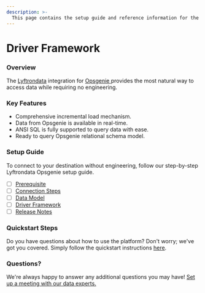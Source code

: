 ```yaml
---
description: >-
  This page contains the setup guide and reference information for the Opsgenie source connector.
---
```


# Driver Framework

### Overview

The [Lyftrondata](https://www.lyftrondata.com/) integration for [Opsgenie](https://www.lyftrondata.com/integration/opsgenie/)[ ](https://www.lyftrondata.com/integration/opsgenie/)provides the most natural way to access data while requiring no engineering.

### Key Features

* Comprehensive incremental load mechanism.
* Data from Opsgenie is available in real-time.&#x20;
* ANSI SQL is fully supported to query data with ease.
* Ready to query Opsgenie relational schema model.

### Setup Guide

To connect to your destination without engineering, follow our step-by-step Lyftrondata Opsgenie setup guide.

* [ ] [Prerequisite](../../sales-analytics/opsgenie/prerequisite.md)
* [ ] [Connection Steps](../../sales-analytics/opsgenie/connection-steps.md)
* [ ] [Data Model](../../sales-analytics/opsgenie/data-model/)
* [ ] [Driver Framework](../../sales-analytics/opsgenie/driver-framework/)
* [ ] [Release Notes](../../sales-analytics/opsgenie/release-notes.md)

### Quickstart Steps

Do you have questions about how to use the platform? Don't worry; we've got you covered. Simply follow the quickstart instructions [here](../../../quickstart-steps.md).

### Questions? <a href="#questions" id="questions"></a>

We're always happy to answer any additional questions you may have! [Set up a meeting with our data experts.](https://www.lyftrondata.com/book-a-meeting/)


